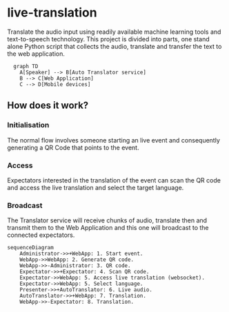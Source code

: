 # live-translation
Translate the audio input using readily available machine learning tools and text-to-speech technology. 
This project is divided into parts, one stand alone Python script that collects the audio, translate and transfer the text to the web application.


```mermaid
  graph TD 
    A[Speaker] --> B[Auto Translator service] 
    B --> C[Web Application] 
    C --> D[Mobile devices]
```

## How does it work?

### Initialisation
The normal flow involves someone starting an live event and consequently generating a QR Code that points to the event.

### Access
Expectators interested in the translation of the event can scan the QR code and access the live translation and select the target language.

### Broadcast
The Translator service will receive chunks of audio, translate then and transmit them to the Web Application and this one will broadcast to the connected expectators.

```mermaid
sequenceDiagram
    Administrator->>+WebApp: 1. Start event.
    WebApp->>WebApp: 2. Generate QR code.
    WebApp->>-Administrator: 3. QR code.
    Expectator->>+Expectator: 4. Scan QR code.
    Expectator->>WebApp: 5. Access live translation (websocket).
    Expectator->>WebApp: 5. Select language.
    Presenter->>+AutoTranslator: 6. Live audio.
    AutoTranslator->>+WebApp: 7. Translation.
    WebApp->>-Expectator: 8. Translation.
```
